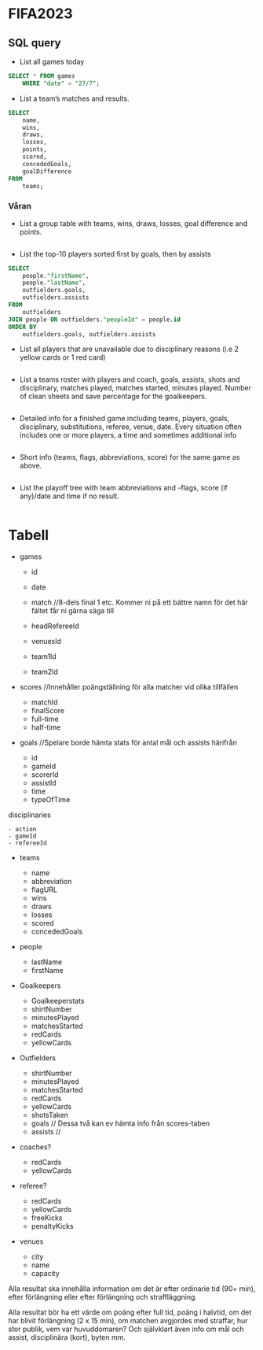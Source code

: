 # FIFA2023
## SQL query
- List all games today
```SQL
SELECT * FROM games
	WHERE "date" = "27/7";
```
- List a team’s matches and results.
```SQL
SELECT
    name,
    wins,
    draws,
    losses,
    points,
    scored,
    concededGoals,
    goalDifference
FROM
    teams;
```
### Våran
- List a group table with teams, wins, draws, losses, goal difference and points.
```SQL

```
- List the top-10 players sorted first by goals, then by assists
```SQL
SELECT
	people."firstName",
	people."lastName",
    outfielders.goals,
    outfielders.assists
FROM
    outfielders
JOIN people ON outfielders."peopleId" = people.id
ORDER BY
    outfielders.goals, outfielders.assists
```
- List all players that are unavailable due to disciplinary reasons (i.e 2 yellow cards or 1 red card)
```SQL

```
- List a teams roster with players and coach, goals, assists, shots and disciplinary, matches played, matches started, minutes played. Number of clean sheets and save percentage for the goalkeepers.
```SQL

```
- Detailed info for a finished game including teams, players, goals, disciplinary, substitutions, referee, venue, date. Every situation often includes one or more players, a time and sometimes additional info
```SQL

```
- Short info (teams, flags, abbreviations, score) for the same game as above.
```SQL

```
- List the playoff tree with team abbreviations and -flags, score (if any)/date and time if no result.
```SQL

```
# Tabell
- games

  - id
  - date
  - match //8-dels final 1 etc. Kommer ni på ett bättre namn för det här fältet får ni gärna säga till

  - headRefereeId
  - venuesId
  - team1Id
  - team2Id

- scores //Innehåller poängställning för alla matcher vid olika tillfällen

  - matchId
  - finalScore
  - full-time
  - half-time

- goals //Spelare borde hämta stats för antal mål och assists härifrån
  - id
  - gameId
  - scorerId
  - assistId
  - time
  - typeOfTime

disciplinaries

    - action
    - gameId
    - refereeId

- teams

  - name
  - abbreviation
  - flagURL
  - wins
  - draws
  - losses
  - scored
  - concededGoals

- people
  - lastName
  - firstName
- Goalkeepers
  - Goalkeeperstats
  - shirtNumber
  - minutesPlayed
  - matchesStarted
  - redCards
  - yellowCards
- Outfielders
  - shirtNumber
  - minutesPlayed
  - matchesStarted
  - redCards
  - yellowCards
  - shotsTaken
  - goals // Dessa två kan ev hämta info från scores-taben
  - assists //
- coaches?
  - redCards
  - yellowCards
- referee?
  - redCards
  - yellowCards
  - freeKicks
  - penaltyKicks
- venues
  - city
  - name
  - capacity

<!-- - schedule
    - name
    - Date -->

Alla resultat ska innehålla information om det är efter ordinarie tid (90+ min), efter förlängning eller efter förlängning och straffläggning.

Alla resultat bör ha ett värde om poäng efter full tid, poäng i halvtid, om det har blivit förlängning (2 x 15 min), om matchen avgjordes med straffar, hur stor publik, vem var huvuddomaren? Och självklart även info om mål och assist, disciplinära (kort), byten mm.
